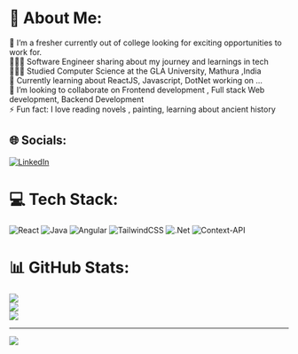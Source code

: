 # 💫 About Me:
🔭 I’m a fresher currently out of college looking for exciting opportunities to work for.<br>👩🏻‍💻 Software Engineer sharing about my journey and learnings in tech<br>👩🏻‍🎓 Studied Computer Science at the GLA University, Mathura ,India<br>💭 Currently learning about ReactJS, Javascript, DotNet working on ...<br>👯 I’m looking to collaborate on Frontend development , Full stack Web development, Backend Development<br>⚡ Fun fact: I love reading novels , painting, learning about ancient history


## 🌐 Socials:
[![LinkedIn](https://img.shields.io/badge/LinkedIn-%230077B5.svg?logo=linkedin&logoColor=white)](https://linkedin.com/in/https://www.linkedin.com/in/subhanjana-maity-869748264/) 

# 💻 Tech Stack:
![React](https://img.shields.io/badge/react-%2320232a.svg?style=for-the-badge&logo=react&logoColor=%2361DAFB) ![Java](https://img.shields.io/badge/java-%23ED8B00.svg?style=for-the-badge&logo=openjdk&logoColor=white) ![Angular](https://img.shields.io/badge/angular-%23DD0031.svg?style=for-the-badge&logo=angular&logoColor=white) ![TailwindCSS](https://img.shields.io/badge/tailwindcss-%2338B2AC.svg?style=for-the-badge&logo=tailwind-css&logoColor=white) ![.Net](https://img.shields.io/badge/.NET-5C2D91?style=for-the-badge&logo=.net&logoColor=white) ![Context-API](https://img.shields.io/badge/Context--Api-000000?style=for-the-badge&logo=react)
# 📊 GitHub Stats:
![](https://github-readme-stats.vercel.app/api?username=subhanjanamait&theme=dark&hide_border=false&include_all_commits=false&count_private=false)<br/>
![](https://nirzak-streak-stats.vercel.app/?user=subhanjanamait&theme=dark&hide_border=false)<br/>
![](https://github-readme-stats.vercel.app/api/top-langs/?username=subhanjanamait&theme=dark&hide_border=false&include_all_commits=false&count_private=false&layout=compact)

---
[![](https://visitcount.itsvg.in/api?id=subhanjanamait&icon=0&color=0)](https://visitcount.itsvg.in)

<!-- Proudly created with GPRM ( https://gprm.itsvg.in ) -->

